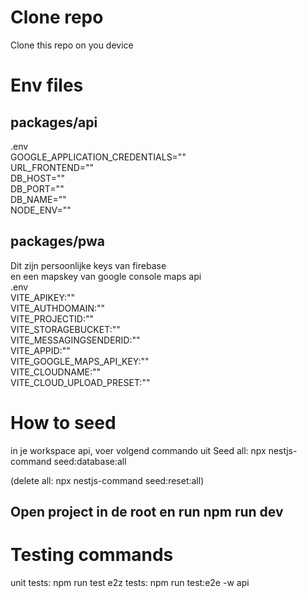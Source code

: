 # Clone repo <br />
Clone this repo on you device <br />

# Env files<br />
## packages/api <br />
 .env<br />
 GOOGLE_APPLICATION_CREDENTIALS=""<br />
 URL_FRONTEND=""<br />
 DB_HOST=""<br />
 DB_PORT=""<br />
 DB_NAME=""<br />
 NODE_ENV=""<br />

## packages/pwa
 Dit zijn persoonlijke keys van firebase<br />
 en een mapskey van google console maps api<br />
 .env<br />
 VITE_APIKEY:""<br />
 VITE_AUTHDOMAIN:""<br />
 VITE_PROJECTID:""<br />
 VITE_STORAGEBUCKET:""<br />
 VITE_MESSAGINGSENDERID:""<br />
 VITE_APPID:""<br />
 VITE_GOOGLE_MAPS_API_KEY:""<br />
 VITE_CLOUDNAME:""<br />
 VITE_CLOUD_UPLOAD_PRESET:""<br />


# How to seed

 in je workspace api, voer volgend commando uit
 Seed all: npx nestjs-command seed:database:all

 (delete all: npx nestjs-command seed:reset:all)


## Open project in de root en run npm run dev


# Testing commands
unit tests: npm run test
e2z tests: npm run test:e2e -w api
